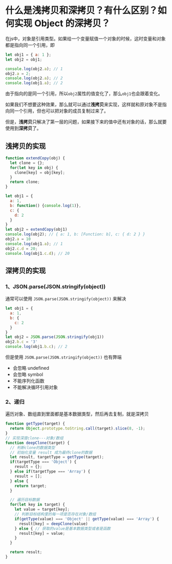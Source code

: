 # 什么是浅拷贝和深拷贝？有什么区别？如何实现 Object 的深拷贝？

在js中，对象是引用类型。如果给一个变量赋值一个对象的时候，这时变量和对象都是指向同一个引用，即

```js
let obj1 = { a: 1 };
let obj2 = obj1;

console.log(obj2.a); // 1
obj2.a = 2;
console.log(obj2.a); // 2
console.log(obj1.a); // 2
```

由于指向的是同一个引用，所以`obj2`属性的值变化了，那么`obj1`也会跟着变化。

如果我们不想要这种效果，那么就可以通过**浅拷贝**来实现，这样就和原对象不是指向同一个引用，但也可以把对象的成员复制过来了。

但是，**浅拷贝**只解决了第一层的问题，如果接下来的值中还有对象的话，那么就要使用到**深拷贝**了。



## 浅拷贝的实现

```js
function extendCopy(obj) {
  let clone = {};
  for(let key in obj) {
    clone[key] = obj[key];
  }
  return clone;
}

let obj1 = {
  a: 1,
  b: function() {console.log(1)},
  c: {
    d: 2
  }
}
let obj2 = extendCopy(obj1)
console.log(obj2); // { a: 1, b: [Function: b], c: { d: 2 } }
obj2.a = 10
console.log(obj1.a); // 1
obj2.c.d = 20;
console.log(obj1.c.d); // 20
```





## 深拷贝的实现

### 1、JSON.parse(JSON.stringify(object))

通常可以使用 `JSON.parse(JSON.stringify(object))` 来解决

```js
let obj1 = {
  a: 1,
  b: {
    c: 2
  }
}
let obj2 = JSON.parse(JSON.stringify(obj1))
obj2.b.c = '3'
console.log(obj1.b.c); // 2
```

但是使用 `JSON.parse(JSON.stringify(object))` 也有弊端

- 会忽略 undefined
- 会忽略 symbol
- 不能序列化函数
- 不能解决循环引用对象



### 2、递归

遍历对象、数组直到里面都是基本数据类型，然后再去复制，就是深拷贝

```js
function getType(target) {
  return Object.prototype.toString.call(target).slice(8, -1);
}
// 实现深度clone---对象/数组
function deepClone(target) {
  // 判断clone的数据类型
  // 初始化变量 result 成为最终clone的数据
  let result, targetType = getType(target);
  if(targetType === 'Object') {
    result = {};
  } else if(targetType === 'Array') {
    result = [];
  } else {
    return target;
  }

  // 遍历目标数据
  for(let key in target) {
    let value = target[key];
    // 判断目标结构里的每一项是否存在对象/数组
    if(getType(value) === 'Object' || getType(value) === 'Array') {
      result[key] = deepClone(value)
    } else { // 获取的value是基本数据类型或者是函数
      result[key] = value;
    }
  }

  return result;
}
```




